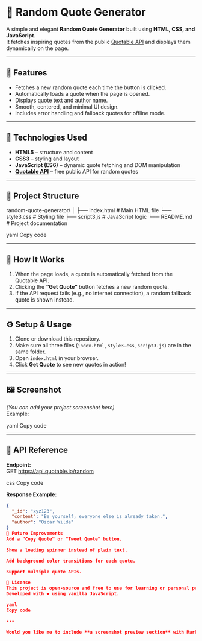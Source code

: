 # 📝 Random Quote Generator

A simple and elegant **Random Quote Generator** built using **HTML, CSS, and JavaScript**.  
It fetches inspiring quotes from the public [Quotable API](https://api.quotable.io/random) and displays them dynamically on the page.

---

## 🚀 Features

- Fetches a new random quote each time the button is clicked.
- Automatically loads a quote when the page is opened.
- Displays quote text and author name.
- Smooth, centered, and minimal UI design.
- Includes error handling and fallback quotes for offline mode.

---

## 🧩 Technologies Used

- **HTML5** – structure and content  
- **CSS3** – styling and layout  
- **JavaScript (ES6)** – dynamic quote fetching and DOM manipulation  
- **[Quotable API](https://api.quotable.io/random)** – free public API for random quotes  

---

## 📂 Project Structure

random-quote-generator/
│
├── index.html # Main HTML file
├── style3.css # Styling file
├── script3.js # JavaScript logic
└── README.md # Project documentation

yaml
Copy code

---

## 🧠 How It Works

1. When the page loads, a quote is automatically fetched from the Quotable API.
2. Clicking the **“Get Quote”** button fetches a new random quote.
3. If the API request fails (e.g., no internet connection), a random fallback quote is shown instead.

---

## ⚙️ Setup & Usage

1. Clone or download this repository.
2. Make sure all three files (`index.html`, `style3.css`, `script3.js`) are in the same folder.
3. Open `index.html` in your browser.
4. Click **Get Quote** to see new quotes in action!

---

## 🖼️ Screenshot

*(You can add your project screenshot here)*  
Example:  

yaml
Copy code

---

## 🔗 API Reference

**Endpoint:**  
GET https://api.quotable.io/random

css
Copy code

**Response Example:**
```json
{
  "_id": "xyz123",
  "content": "Be yourself; everyone else is already taken.",
  "author": "Oscar Wilde"
}
🧰 Future Improvements
Add a "Copy Quote" or "Tweet Quote" button.

Show a loading spinner instead of plain text.

Add background color transitions for each quote.

Support multiple quote APIs.

📜 License
This project is open-source and free to use for learning or personal projects.
Developed with ❤️ using vanilla JavaScript.

yaml
Copy code

---

Would you like me to include **a screenshot preview section** with Markdown-ready code for a sample image (s

